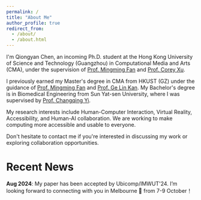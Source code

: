 ```yaml
---
permalink: /
title: "About Me"
author_profile: true
redirect_from: 
  - /about/
  - /about.html
---
```


I'm Qiongyan Chen, an incoming Ph.D. student at the Hong Kong University of Science and Technology (Guangzhou) in Computational Media and Arts (CMA), under the supervision of [Prof. Mingming Fan](https://www.mingmingfan.com/) and [Prof. Corey Xu](https://coreyxu.com/). 

I previously earned my Master's degree in CMA from HKUST (GZ) under the guidance of [Prof. Mingming Fan](https://www.mingmingfan.com/) and [Prof. Ge Lin Kan](https://facultyprofiles.hkust-gz.edu.cn/faculty-personal-page/KAN-GeLin/gelin). My Bachelor's degree is in Biomedical Engineering from Sun Yat-sen University, where I was supervised by [Prof. Changqing Yi](https://bme.sysu.edu.cn/teacher/teacher01/1409716.htm).

My research interests include Human-Computer Interaction, Virtual Reality, Accessibility, and Human-AI collaboration. We are working to make computing more accessible and usable to everyone.

Don't hesitate to contact me if you're interested in discussing my work or exploring collaboration opportunities.

Recent News
======
**Aug 2024**: My paper has been accepted by Ubicomp/IMWUT'24. I’m looking forward to connecting with you in Melbourne 🐨 from 7-9 October！


